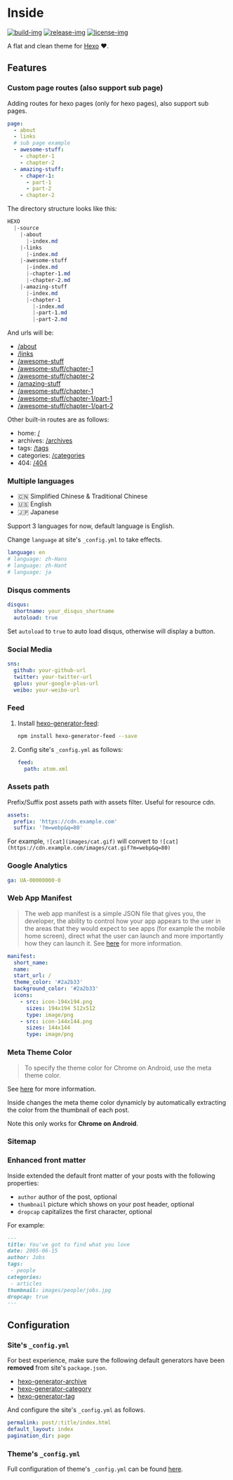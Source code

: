 # Inside

[![build-img]][root]
[![release-img]][release]
[![license-img]](LICENSE)

A flat and clean theme for [Hexo] ❤️.

## Features

### Custom page routes (also support sub page)

Adding routes for hexo pages (only for hexo pages), also support sub pages.

```yaml
page:
  - about
  - links
  # sub page example
  - awesome-stuff:
    - chapter-1
    - chapter-2
  - amazing-stuff:
    - chaper-1:
      - part-1
      - part-2
    - chapter-2
```

The directory structure looks like this:

```css
HEXO
  |-source
    |-about
      |-index.md
    |-links
      |-index.md
    |-awesome-stuff
      |-index.md
      |-chapter-1.md
      |-chapter-2.md
    |-amazing-stuff
      |-index.md
      |-chapter-1
        |-index.md
        |-part-1.md
        |-part-2.md
```

And urls will be:

- [/about]('')
- [/links]('')
- [/awesome-stuff]('')
- [/awesome-stuff/chapter-1]('')
- [/awesome-stuff/chapter-2]('')
- [/amazing-stuff]('')
- [/awesome-stuff/chapter-1]('')
- [/awesome-stuff/chapter-1/part-1]('')
- [/awesome-stuff/chapter-1/part-2]('')

Other built-in routes are as follows:

- home: [/]('')
- archives: [/archives]('')
- tags: [/tags]('')
- categories: [/categories]('')
- 404: [/404]('')

### Multiple languages

- :cn: Simplified Chinese & Traditional Chinese
- :us: English
- :jp: Japanese

Support 3 languages for now, default language is English.

Change `language` at site's `_config.yml` to take effects.

```yml
language: en
# language: zh-Hans
# language: zh-Hant
# language: ja
```

### Disqus comments

```yaml
disqus:
  shortname: your_disqus_shortname
  autoload: true
```

Set `autoload` to `true` to auto load disqus, otherwise will display a button.

### Social Media

```yaml
sns:
  github: your-github-url
  twitter: your-twitter-url
  gplus: your-google-plus-url
  weibo: your-weibo-url
```

### Feed

1. Install [hexo-generator-feed]:

   ```bash
   npm install hexo-generator-feed --save
   ```

2. Config site's `_config.yml` as follows:

   ```yaml
   feed:
     path: atom.xml
   ```

### Assets path

Prefix/Suffix post assets path with assets filter. Useful for resource cdn.

```yaml
assets:
  prefix: 'https://cdn.example.com'
  suffix: '?m=webp&q=80'
```

For example, `![cat](images/cat.gif)` will convert to `![cat](https://cdn.example.com/images/cat.gif?m=webp&q=80)`

### Google Analytics

```yaml
ga: UA-00000000-0
```

### Web App Manifest

> The web app manifest is a simple JSON file that gives you, the developer, the ability to control how your app appears to the user in the areas that they would expect to see apps (for example the mobile home screen), direct what the user can launch and more importantly how they can launch it. See [here][manifest] for more information.

```yaml
manifest:
  short_name:
  name:
  start_url: /
  theme_color: '#2a2b33'
  background_color: '#2a2b33'
  icons:
    - src: icon-194x194.png
      sizes: 194x194 512x512
      type: image/png
    - src: icon-144x144.png
      sizes: 144x144
      type: image/png
```

### Meta Theme Color

> To specify the theme color for Chrome on Android, use the meta theme color.

See [here][meta-theme-color] for more information.

Inside changes the meta theme color dynamicly by automatically extracting the color from the thumbnail of each post.

Note this only works for **Chrome on Android**.

### Sitemap

### Enhanced front matter

Inside extended the default front matter of your posts with the following properties:

- `author` author of the post, optional
- `thumbnail` picture which shows on your post header, optional
- `dropcap` capitalizes the first character, optional

For example:

```markdown
---
title: You've got to find what you love
date: 2005-06-15
author: Jobs
tags:
 - people
categories:
 - articles
thumbnail: images/people/jobs.jpg
dropcap: true
---
```

## Configuration

### Site's `_config.yml`

For best experience, make sure the following default generators have been **removed** from site's `package.json`.

- [hexo-generator-archive]
- [hexo-generator-category]
- [hexo-generator-tag]

And configure the site's `_config.yml` as follows.

```yaml
permalink: post/:title/index.html
default_layout: index
pagination_dir: page
```

### Theme's `_config.yml`

Full configuration of theme's `_config.yml` can be found [here](_config.yml).

[root]: https://github.com/elmorec/hexo-theme-inside
[release]: https://github.com/elmorec/hexo-theme-inside/releases
[build-img]: https://travis-ci.org/elmorec/hexo-theme-inside.svg?branch=master
[release-img]: https://img.shields.io/github/release/elmorec/hexo-theme-inside.svg
[license-img]: https://img.shields.io/github/license/elmorec/hexo-theme-inside.svg

[hexo]: https://hexo.io/
[hexo-generator-archive]: https://github.com/hexojs/hexo-generator-archive
[hexo-generator-category]: https://github.com/hexojs/hexo-generator-category
[hexo-generator-index]: https://github.com/hexojs/hexo-generator-index
[hexo-generator-tag]: https://github.com/hexojs/hexo-generator-tag
[hexo-generator-feed]: https://github.com/hexojs/hexo-generator-feed
[hexo-renderer-ejs]: https://github.com/hexojs/hexo-renderer-ejs
[hexo-renderer-marked]: https://github.com/hexojs/hexo-renderer-marked

[manifest]: https://www.w3.org/TR/appmanifest/
[meta-theme-color]: https://developers.google.com/web/fundamentals/design-and-ux/browser-customization/#meta_theme_color_for_chrome_and_opera
